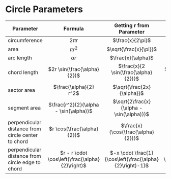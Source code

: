 # Circle Parameters

| Parameter | Formula | Getting r from Parameter | Getting $\alpha$ from Parameter |
|--|:--:|:--:|:--:|
| circumference | $2{\pi}r$ | $\frac{x}{2\pi}$ | - |
| area | ${\pi}r^2$ | $\sqrt{\frac{x}{\pi}}$ | - |
| arc length | ${\alpha}r$ | $\frac{x}{\alpha}$ | $\frac{x}{r}$ |
| chord length | $2r \sin(\frac{\alpha}{2})$ | $\frac{x}{2 \sin(\frac{\alpha}{2})}$ | $2 \arcsin(\frac{x}{2r})$ |
| sector area | $\frac{\alpha}{2} r^2$ | $\sqrt{\frac{2x}{\alpha}}$ | $2 \frac{x}{r^2}$ |
| segment area | $\frac{r^2}{2}(\alpha - \sin(\alpha))$ | $\sqrt{2\frac{x}{\alpha - \sin(\alpha)}}$ | by *numeral methods* |
| perpendicular distance from circle center to chord | $r \cos(\frac{\alpha}{2})$ | $\frac{x}{\cos(\frac{\alpha}{2})}$ | $2 \arccos(\frac{x}{r})$ |
| perpendicular distance from circle edge to chord | $r - r \cdot \cos\left(\frac{\alpha}{2}\right)$ | $-x \cdot \frac{1}{\cos\left(\frac{\alpha}{2}\right)-1}$ | $2 \arccos\left(\frac{-x+r}{r}\right)$ |
